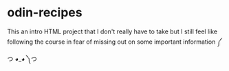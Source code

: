 # odin-recipes
This an intro HTML project that I don't really have to take but I still feel like following the course in fear of missing out on some important information ༼ つ ◕_◕ ༽つ



